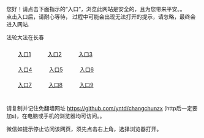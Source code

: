 您好！请点击下面指示的“入口”，浏览此网站是安全的，且为您带来平安。。 <br/>
点击入口后，请耐心等待， 过程中可能会出现无法打开的提示，请忽略，最终会进入网站. </br>

法轮大法在长春<br/>
<div style="padding:10px"><a style="margin:20px" target="_blank" href="https://dx1g9e3slp3g.cloudfront.net/2Qpsp?fmkcjjvj" id="ccLink1" rel="nofollow">入口1</a> <a target="_blank" style="margin:20px" href="https://d1dmp9uyl89ff7.cloudfront.net/2Qpsp?cnyumzw" id="ccLink2" rel="nofollow">入口2</a> <a style="margin:20px" target="_blank" href="https://dwy8cugx8xe33.cloudfront.net/2Qpsp?hozigvbc" id="ccLink3" rel="nofollow">入口3</a></div>

<div style="padding:10px" ><a style="margin:20px" target="_blank" href="https://dx1g9e3slp3g.cloudfront.net/2Qpsp?fmkcjjvj" id="ccLink4" rel="nofollow">入口4</a> <a style="margin:20px" href="https://d1dmp9uyl89ff7.cloudfront.net/2Qpsp?cnyumzw" target="_blank" id="ccLink5" rel="nofollow">入口5</a> <a style="margin:20px" href="https://dwy8cugx8xe33.cloudfront.net/2Qpsp?hozigvbc" target="_blank" id="ccLink6" rel="nofollow">入口6</a></div>

<div style="padding:10px"><a style="margin:20px" target="_blank" href="https://dx1g9e3slp3g.cloudfront.net/2Qpsp?fmkcjjvj" id="ccLink7" rel="nofollow">入口7</a> <a style="margin:20px" href="https://d1dmp9uyl89ff7.cloudfront.net/2Qpsp?cnyumzw" target="_blank" id="ccLink8" rel="nofollow">入口8</a> <a style="margin:20px" target="_blank" href="https://dwy8cugx8xe33.cloudfront.net/2Qpsp?hozigvbc" id="ccLink9" rel="nofollow">入口9</a></div>

<br/>



请复制并记住免翻墙网址 https://github.com/yntd/changchunzx (http后一定要加s)，在电脑或手机的浏览器均可访问。。<br/>

微信如提示停止访问该网页，须先点击右上角，选择浏览器打开。
